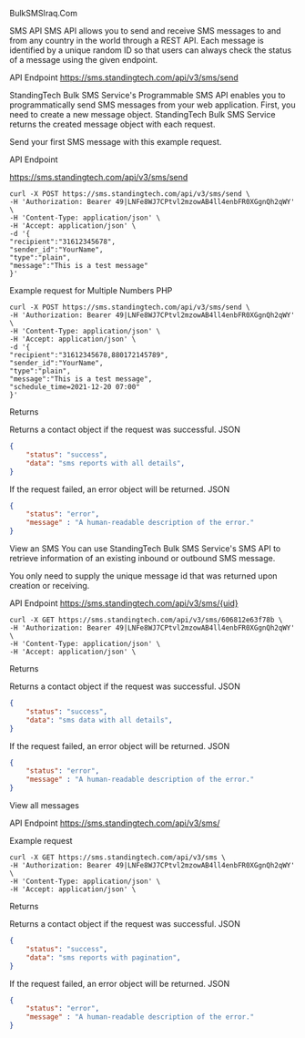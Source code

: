 BulkSMSIraq.Com

SMS API
SMS API allows you to send and receive SMS messages to and from any country in the world through a REST API. Each message is identified by a unique random ID so that users can always check the status of a message using the given endpoint.

API Endpoint
https://sms.standingtech.com/api/v3/sms/send

StandingTech Bulk SMS Service's Programmable SMS API enables you to programmatically send SMS messages from your web application. First, you need to create a new message object. StandingTech Bulk SMS Service returns the created message object with each request.

Send your first SMS message with this example request.

API Endpoint

https://sms.standingtech.com/api/v3/sms/send


```curl
curl -X POST https://sms.standingtech.com/api/v3/sms/send \
-H 'Authorization: Bearer 49|LNFe8WJ7CPtvl2mzowAB4ll4enbFR0XGgnQh2qWY' \
-H 'Content-Type: application/json' \
-H 'Accept: application/json' \
-d '{
"recipient":"31612345678",
"sender_id":"YourName",
"type":"plain",
"message":"This is a test message"
}'
```

Example request for Multiple Numbers
PHP

```curl
curl -X POST https://sms.standingtech.com/api/v3/sms/send \
-H 'Authorization: Bearer 49|LNFe8WJ7CPtvl2mzowAB4ll4enbFR0XGgnQh2qWY' \
-H 'Content-Type: application/json' \
-H 'Accept: application/json' \
-d '{
"recipient":"31612345678,880172145789",
"sender_id":"YourName",
"type":"plain",
"message":"This is a test message",
"schedule_time=2021-12-20 07:00"
}'
```
Returns

Returns a contact object if the request was successful.
JSON

```json
{
    "status": "success",
    "data": "sms reports with all details",
}
```
If the request failed, an error object will be returned.
JSON

```json
{
    "status": "error",
    "message" : "A human-readable description of the error."
}
```
View an SMS
You can use StandingTech Bulk SMS Service's SMS API to retrieve information of an existing inbound or outbound SMS message.

You only need to supply the unique message id that was returned upon creation or receiving.

API Endpoint
https://sms.standingtech.com/api/v3/sms/{uid}


```curl
curl -X GET https://sms.standingtech.com/api/v3/sms/606812e63f78b \
-H 'Authorization: Bearer 49|LNFe8WJ7CPtvl2mzowAB4ll4enbFR0XGgnQh2qWY' \
-H 'Content-Type: application/json' \
-H 'Accept: application/json' \
```
Returns

Returns a contact object if the request was successful.
JSON

```json
{
    "status": "success",
    "data": "sms data with all details",
}
```
If the request failed, an error object will be returned.
JSON

```json
{
    "status": "error",
    "message" : "A human-readable description of the error."
}
```
View all messages

API Endpoint
https://sms.standingtech.com/api/v3/sms/

Example request

```curl
curl -X GET https://sms.standingtech.com/api/v3/sms \
-H 'Authorization: Bearer 49|LNFe8WJ7CPtvl2mzowAB4ll4enbFR0XGgnQh2qWY' \
-H 'Content-Type: application/json' \
-H 'Accept: application/json' \
```
Returns

Returns a contact object if the request was successful.
JSON

```json
{
    "status": "success",
    "data": "sms reports with pagination",
}
```
If the request failed, an error object will be returned.
JSON

```json
{
    "status": "error",
    "message" : "A human-readable description of the error."
}
```
